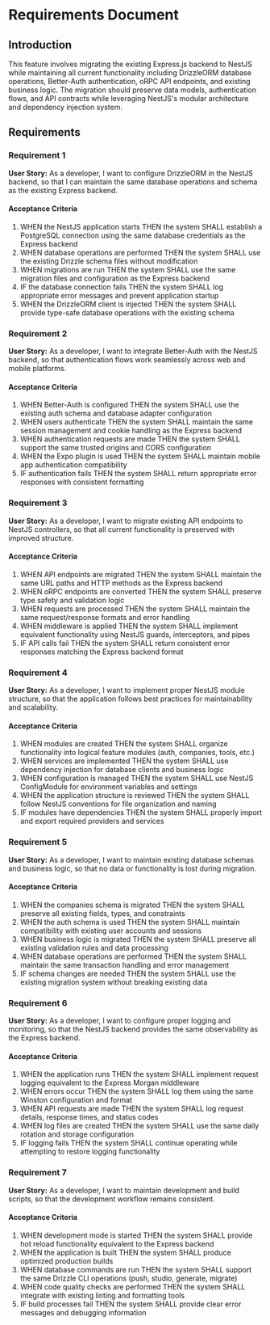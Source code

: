 # Requirements Document

## Introduction

This feature involves migrating the existing Express.js backend to NestJS while maintaining all current functionality including DrizzleORM database operations, Better-Auth authentication, oRPC API endpoints, and existing business logic. The migration should preserve data models, authentication flows, and API contracts while leveraging NestJS's modular architecture and dependency injection system.

## Requirements

### Requirement 1

**User Story:** As a developer, I want to configure DrizzleORM in the NestJS backend, so that I can maintain the same database operations and schema as the existing Express backend.

#### Acceptance Criteria

1. WHEN the NestJS application starts THEN the system SHALL establish a PostgreSQL connection using the same database credentials as the Express backend
2. WHEN database operations are performed THEN the system SHALL use the existing Drizzle schema files without modification
3. WHEN migrations are run THEN the system SHALL use the same migration files and configuration as the Express backend
4. IF the database connection fails THEN the system SHALL log appropriate error messages and prevent application startup
5. WHEN the DrizzleORM client is injected THEN the system SHALL provide type-safe database operations with the existing schema

### Requirement 2

**User Story:** As a developer, I want to integrate Better-Auth with the NestJS backend, so that authentication flows work seamlessly across web and mobile platforms.

#### Acceptance Criteria

1. WHEN Better-Auth is configured THEN the system SHALL use the existing auth schema and database adapter configuration
2. WHEN users authenticate THEN the system SHALL maintain the same session management and cookie handling as the Express backend
3. WHEN authentication requests are made THEN the system SHALL support the same trusted origins and CORS configuration
4. WHEN the Expo plugin is used THEN the system SHALL maintain mobile app authentication compatibility
5. IF authentication fails THEN the system SHALL return appropriate error responses with consistent formatting

### Requirement 3

**User Story:** As a developer, I want to migrate existing API endpoints to NestJS controllers, so that all current functionality is preserved with improved structure.

#### Acceptance Criteria

1. WHEN API endpoints are migrated THEN the system SHALL maintain the same URL paths and HTTP methods as the Express backend
2. WHEN oRPC endpoints are converted THEN the system SHALL preserve type safety and validation logic
3. WHEN requests are processed THEN the system SHALL maintain the same request/response formats and error handling
4. WHEN middleware is applied THEN the system SHALL implement equivalent functionality using NestJS guards, interceptors, and pipes
5. IF API calls fail THEN the system SHALL return consistent error responses matching the Express backend format

### Requirement 4

**User Story:** As a developer, I want to implement proper NestJS module structure, so that the application follows best practices for maintainability and scalability.

#### Acceptance Criteria

1. WHEN modules are created THEN the system SHALL organize functionality into logical feature modules (auth, companies, tools, etc.)
2. WHEN services are implemented THEN the system SHALL use dependency injection for database clients and business logic
3. WHEN configuration is managed THEN the system SHALL use NestJS ConfigModule for environment variables and settings
4. WHEN the application structure is reviewed THEN the system SHALL follow NestJS conventions for file organization and naming
5. IF modules have dependencies THEN the system SHALL properly import and export required providers and services

### Requirement 5

**User Story:** As a developer, I want to maintain existing database schemas and business logic, so that no data or functionality is lost during migration.

#### Acceptance Criteria

1. WHEN the companies schema is migrated THEN the system SHALL preserve all existing fields, types, and constraints
2. WHEN the auth schema is used THEN the system SHALL maintain compatibility with existing user accounts and sessions
3. WHEN business logic is migrated THEN the system SHALL preserve all existing validation rules and data processing
4. WHEN database operations are performed THEN the system SHALL maintain the same transaction handling and error management
5. IF schema changes are needed THEN the system SHALL use the existing migration system without breaking existing data

### Requirement 6

**User Story:** As a developer, I want to configure proper logging and monitoring, so that the NestJS backend provides the same observability as the Express backend.

#### Acceptance Criteria

1. WHEN the application runs THEN the system SHALL implement request logging equivalent to the Express Morgan middleware
2. WHEN errors occur THEN the system SHALL log them using the same Winston configuration and format
3. WHEN API requests are made THEN the system SHALL log request details, response times, and status codes
4. WHEN log files are created THEN the system SHALL use the same daily rotation and storage configuration
5. IF logging fails THEN the system SHALL continue operating while attempting to restore logging functionality

### Requirement 7

**User Story:** As a developer, I want to maintain development and build scripts, so that the development workflow remains consistent.

#### Acceptance Criteria

1. WHEN development mode is started THEN the system SHALL provide hot reload functionality equivalent to the Express backend
2. WHEN the application is built THEN the system SHALL produce optimized production builds
3. WHEN database commands are run THEN the system SHALL support the same Drizzle CLI operations (push, studio, generate, migrate)
4. WHEN code quality checks are performed THEN the system SHALL integrate with existing linting and formatting tools
5. IF build processes fail THEN the system SHALL provide clear error messages and debugging information